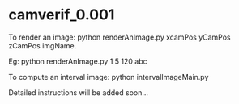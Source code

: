 # camverif_0.001

To render an image: python renderAnImage.py xcamPos yCamPos zCamPos imgName. 

Eg: python renderAnImage.py 1 5 120 abc

To compute an interval image: python intervalImageMain.py


Detailed instructions will be added soon...




